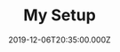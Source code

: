 ---
title: "My Setup"
date: "2019-12-06T20:35:00.000Z"
layout: post
draft: true
path: "/posts/my-setup/"
category: "Tech"
tags:
  - "Productivity"
  - "Lifestyle"
  - "Tech"
description: That's all you need to function? - The tools I use to function day-to-day.
---